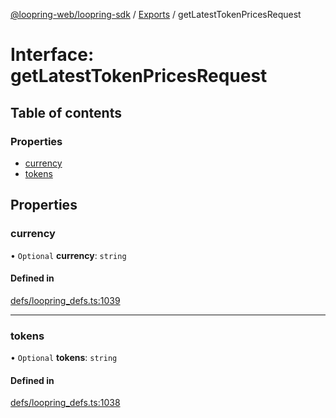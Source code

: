 [@loopring-web/loopring-sdk](../README.md) / [Exports](../modules.md) / getLatestTokenPricesRequest

# Interface: getLatestTokenPricesRequest

## Table of contents

### Properties

- [currency](getLatestTokenPricesRequest.md#currency)
- [tokens](getLatestTokenPricesRequest.md#tokens)

## Properties

### currency

• `Optional` **currency**: `string`

#### Defined in

[defs/loopring_defs.ts:1039](https://github.com/Loopring/loopring_sdk/blob/904c903/src/defs/loopring_defs.ts#L1039)

___

### tokens

• `Optional` **tokens**: `string`

#### Defined in

[defs/loopring_defs.ts:1038](https://github.com/Loopring/loopring_sdk/blob/904c903/src/defs/loopring_defs.ts#L1038)
